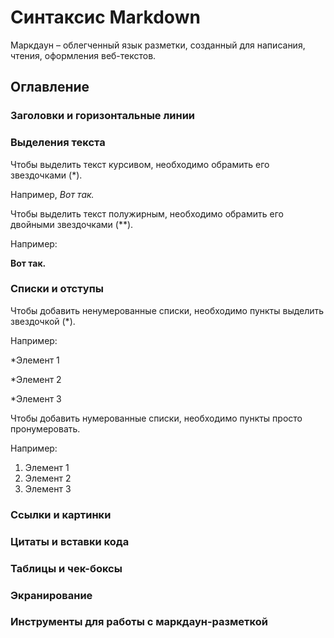 # Синтаксис Markdown

Маркдаун – облегченный язык разметки, созданный для написания, чтения, оформления веб-текстов.

## Оглавление

### Заголовки и горизонтальные линии

### Выделения текста

Чтобы выделить текст курсивом, необходимо обрамить его звездочками (*). 

Например, *Вот так.*

Чтобы выделить текст полужирным, необходимо обрамить его двойными звездочками (**). 

Например:

**Вот так.**

### Списки и отступы

Чтобы добавить ненумерованные списки, необходимо пункты выделить звездочкой (*). 

Например:

*Элемент 1

*Элемент 2

*Элемент 3

Чтобы добавить нумерованные списки, необходимо пункты просто пронумеровать.

Например:
1. Элемент 1
2. Элемент 2
3. Элемент 3

### Ссылки и картинки

### Цитаты и вставки кода

### Таблицы и чек-боксы

### Экранирование

### Инструменты для работы с маркдаун-разметкой